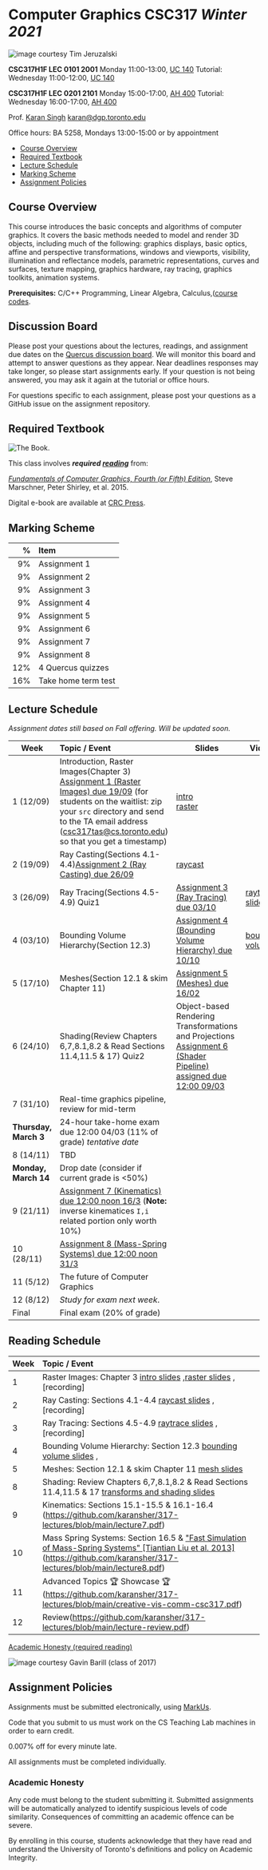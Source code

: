 # Computer Graphics CSC317 _Winter 2021_

![_image courtesy Tim Jeruzalski_](images/bunny-rigid-body.gif)

**CSC317H1F LEC 0101 2001** Monday 11:00-13:00, [UC 140](https://map.utoronto.ca/?id=1809#!m/494517)
Tutorial: Wednesday 11:00-12:00, [UC 140](https://map.utoronto.ca/?id=1809#!m/494517)
 
**CSC317H1F LEC 0201 2101** Monday 15:00-17:00, [AH 400](https://map.utoronto.ca/?id=1809#!m/494578)
Tutorial: Wednesday 16:00-17:00, [AH 400](https://map.utoronto.ca/?id=1809#!m/494578)

Prof. [Karan Singh](https://www.dgp.toronto.edu/~karan/)
karan@dgp.toronto.edu  
  
Office hours: BA 5258, Mondays 13:00-15:00 or by appointment
															
- [Course Overview](#course-overview)
- [Required Textbook](#required-textbook)
- [Lecture Schedule](#lecture-schedule)
- [Marking Scheme](#marking-scheme)
- [Assignment Policies](#assignment-policies)

## Course Overview

This course introduces the basic concepts and algorithms of computer graphics.
It covers the basic methods needed to model and render 3D objects, including
much of the following: graphics displays, basic optics, affine and
perspective transformations, windows and viewports, visibility,											
illumination and reflectance models, parametric representations, curves and surfaces, texture mapping, graphics
hardware, ray tracing, graphics toolkits, animation systems.


**Prerequisites:** C/C++ Programming, Linear Algebra, Calculus,([course
codes](https://artsci.calendar.utoronto.ca/course/csc317h1).


## Discussion Board

Please post your questions about the lectures, readings, and assignment due dates on the
[Quercus discussion
board](https://q.utoronto.ca/courses/280982/discussion_topics). We will monitor
this board and attempt to answer questions as they appear. Near deadlines
responses may take longer, so please start assignments early. If your question
is not being answered, you may ask it again at the tutorial or office hours.

For questions specific to each assignment, please post your questions as a GitHub issue
on the assignment repository.


## Required Textbook


![The Book.](https://www.cs.cornell.edu/~srm/fcg4/K22616_cover-300.jpg)

This class involves  **_required [reading](https://en.wikipedia.org/wiki/Reading)_** from:

[_Fundamentals of Computer Graphics, Fourth (or Fifth)
Edition_](https://www.cs.cornell.edu/~srm/fcg4/), Steve Marschner, Peter Shirley,
et al. 2015.

Digital e-book are available at [CRC
Press](https://www.routledge.com/Fundamentals-of-Computer-Graphics/Marschner-Shirley/p/book/9780367505035).


## Marking Scheme

| % | Item |
| ----: | :-------------- |
| 9% | Assignment 1 | 
| 9% | Assignment 2 | 
| 9% | Assignment 3 | 
| 9% | Assignment 4 | 				  
| 9% | Assignment 5 | 
| 9% | Assignment 6 | 
| 9% | Assignment 7 | 
| 9% | Assignment 8 | 
| 12% | 4 Quercus quizzes |
| 16% | Take home term test |

## Lecture Schedule

_Assignment dates still based on Fall offering. Will be updated soon._

| Week | Topic / Event | Slides | Videos
| ---- | :------------ | ------ | ------
| 1 (12/09)   | Introduction, Raster Images(Chapter 3)<br>[Assignment 1 (Raster Images) due 19/09](https://github.com/karansher/computer-graphics-raster-images) (for students on the waitlist: zip your `src` directory and send to the TA email address (csc317tas@cs.toronto.edu) so that you get a timestamp) | [intro](https://github.com/karansher/317-lectures/blob/main/lecture0.pdf)<br>[raster](https://github.com/karansher/317-lectures/blob/main/lecture1.pdf) |
| 2 (19/09)   | Ray Casting(Sections 4.1-4.4)[Assignment 2 (Ray Casting) due 26/09](https://github.com/karansher/computer-graphics-ray-casting) | [raycast](https://github.com/karansher/317-lectures/blob/main/lecture2.pdf) | 
| 3 (26/09) | Ray Tracing(Sections 4.5-4.9) Quiz1 | [Assignment 3 (Ray Tracing) due 03/10](https://github.com/karansher/computer-graphics-ray-tracing) | [raytrace slides](https://github.com/karansher/317-lectures/blob/main/lecture3.pdf) | 
| 4 (03/10) | Bounding Volume Hierarchy(Section 12.3) | [Assignment 4 (Bounding Volume Hierarchy) due 10/10](https://github.com/karansher/computer-graphics-bounding-volume-hierarchy) | [bounding volume](https://github.com/karansher/317-lectures/blob/main/lecture4.pdf)  | 
| 5  (17/10)  | Meshes(Section 12.1 & skim Chapter 11) | [Assignment 5 (Meshes) due 16/02](https://github.com/karansher/computer-graphics-meshes) | | 
| 6  (24/10)  | Shading(Review Chapters 6,7,8.1,8.2 & Read Sections 11.4,11.5 & 17)  Quiz2 | Object-based Rendering Transformations and Projections [Assignment 6 (Shader Pipeline) assigned due 12:00 09/03](https://github.com/karansher/computer-graphics-shader-pipeline) | |
| 7  (31/10)  | Real-time graphics pipeline, review for mid-term
| **Thursday, March 3** | 24-hour take-home exam due 12:00 04/03 (11% of grade) _tentative date_
| 8  (14/11)  | TBD
| **Monday, March 14** | Drop date (consider if current grade is <50%)
| 9  (21/11)  | [Assignment 7 (Kinematics) due 12:00 noon 16/3](https://github.com/karansher/computer-graphics-kinematics) (**Note:** inverse kinematices `I,i` related portion only worth 10%)
| 10 (28/11)  | [Assignment 8 (Mass-Spring Systems) due 12:00 noon 31/3](https://github.com/karansher/computer-graphics-mass-spring-systems) <!-- Course Evaluations Nov. 20 - Dec 7 --> |
| 11 (5/12)  | The future of Computer Graphics
| 12 (8/12)  | _Study for exam next week_.
| Final | Final exam (20% of grade)



## Reading Schedule

| Week | Topic / Event |
| ---- | :------------ |
| 1    | Raster Images: Chapter 3 [intro slides](https://github.com/karansher/317-lectures/blob/main/lecture0.pdf) ,[raster slides](https://github.com/karansher/317-lectures/blob/main/lecture1.pdf) , [recording]
| 2   | Ray Casting: Sections 4.1-4.4 [raycast slides](https://github.com/karansher/317-lectures/blob/main/lecture2.pdf) , [recording]
| 3   | Ray Tracing: Sections 4.5-4.9 [raytrace slides](https://github.com/karansher/317-lectures/blob/main/lecture3.pdf) ,  [recording]
| 4   | Bounding Volume Hierarchy: Section 12.3 [bounding volume slides](https://github.com/karansher/317-lectures/blob/main/lecture4.pdf) ,
| 5  | Meshes: Section 12.1 & skim Chapter 11 [mesh slides](https://github.com/karansher/317-lectures/blob/main/lecture5.pdf)
| 8  | Shading: Review Chapters 6,7,8.1,8.2 & Read Sections 11.4,11.5 & 17 [transforms and shading slides](https://github.com/karansher/317-lectures/blob/main/lecture6.pdf)
| 9  | Kinematics: Sections 15.1-15.5 & 16.1-16.4 (https://github.com/karansher/317-lectures/blob/main/lecture7.pdf)
| 10  | Mass Spring Systems: Section 16.5 & ["Fast Simulation of Mass-Spring Systems" [Tiantian Liu et al. 2013]](http://graphics.berkeley.edu/papers/Liu-FSM-2013-11/Liu-FSM-2013-11.pdf)(https://github.com/karansher/317-lectures/blob/main/lecture8.pdf)
| 11| Advanced Topics 🏆 Showcase 🏆(https://github.com/karansher/317-lectures/blob/main/creative-vis-comm-csc317.pdf)
| 12| Review(https://github.com/karansher/317-lectures/blob/main/lecture-review.pdf)



[Academic Honesty (required reading)](#academic-honesty)

![_image courtesy Gavin Barill (class of 2017)_](images/gavin-barill-snowglobe.jpg)

## Assignment Policies

Assignments must be submitted electronically, using [MarkUs](https://markus.teach.cs.toronto.edu/2022-01).

Code that you submit to us must work on the CS Teaching Lab machines in order to earn credit.
																	   
																				
																			  
																				
																				
				   

0.007% off for every minute late.

All assignments must be completed individually.
		   
																				
																		
																			 
						
																			
																			  
																				
														  

### Academic Honesty

Any code must belong to the student submitting it. Submitted assignments will
be automatically analyzed to identify suspicious levels of code similarity.
Consequences of committing an academic offence can be severe.
																		
																		
													 
																			   
																  
																	   
																			  
											  
																				
																			  
																		 

By enrolling in this course, students acknowledge that they have read and understand the University of Toronto's definitions and policy on Academic Integrity. 
</article>
